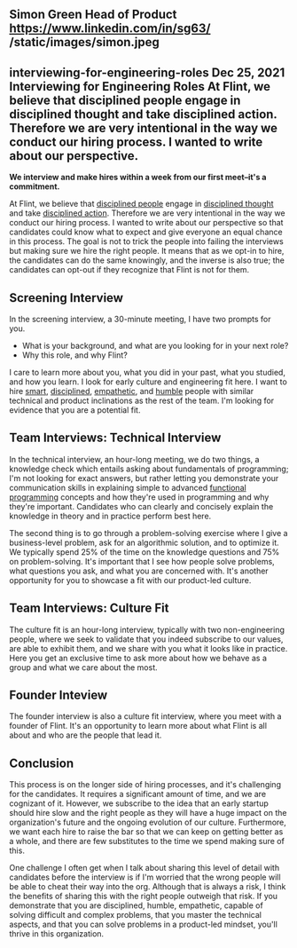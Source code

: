 Simon Green
Head of Product
https://www.linkedin.com/in/sg63/
/static/images/simon.jpeg
---
interviewing-for-engineering-roles
Dec 25, 2021
Interviewing for Engineering Roles
At Flint, we believe that disciplined people engage in disciplined thought and take disciplined action. Therefore we are very intentional in the way we conduct our hiring process. I wanted to write about our perspective.
---
**We interview and make hires within a week from our first meet–it's a commitment.**

At Flint, we believe that [disciplined people](https://www.jimcollins.com/concepts/a-culture-of-discipline.html) engage in [disciplined thought](https://www.jimcollins.com/concepts/a-culture-of-discipline.html) and take [disciplined action](https://www.jimcollins.com/concepts/a-culture-of-discipline.html). Therefore we are very intentional in the way we conduct our hiring process. I wanted to write about our perspective so that candidates could know what to expect and give everyone an equal chance in this process. The goal is not to trick the people into failing the interviews but making sure we hire the right people. It means that as we opt-in to hire, the candidates can do the same knowingly, and the inverse is also true; the candidates can opt-out if they recognize that Flint is not for them.

## Screening Interview
In the screening interview, a 30-minute meeting, I have two prompts for you.
 - What is your background, and what are you looking for in your next role?
 - Why this role, and why Flint?

I care to learn more about you, what you did in your past, what you studied, and how you learn. I look for early culture and engineering fit here. I want to hire [smart](/blog/culture), [disciplined](/blog/culture), [empathetic](/blog/culture), and [humble](/blog/culture) people with similar technical and product inclinations as the rest of the team. I'm looking for evidence that you are a potential fit.

## Team Interviews: Technical Interview
In the technical interview, an hour-long meeting, we do two things, a knowledge check which entails asking about fundamentals of programming; I'm not looking for exact answers, but rather letting you demonstrate your communication skills in explaining simple to advanced [functional programming](/blog/hiring-secret) concepts and how they're used in programming and why they're important. Candidates who can clearly and concisely explain the knowledge in theory and in practice perform best here.

The second thing is to go through a problem-solving exercise where I give a business-level problem, ask for an algorithmic solution, and to optimize it. We typically spend 25% of the time on the knowledge questions and 75% on problem-solving. It's important that I see how people solve problems, what questions you ask, and what you are concerned with. It's another opportunity for you to showcase a fit with our product-led culture.

## Team Interviews: Culture Fit
The culture fit is an hour-long interview, typically with two non-engineering people, where we seek to validate that you indeed subscribe to our values, are able to exhibit them, and we share with you what it looks like in practice. Here you get an exclusive time to ask more about how we behave as a group and what we care about the most.

## Founder Inteview
The founder interview is also a culture fit interview, where you meet with a founder of Flint. It's an opportunity to learn more about what Flint is all about and who are the people that lead it.

## Conclusion
This process is on the longer side of hiring processes, and it's challenging for the candidates. It requires a significant amount of time, and we are cognizant of it. However, we subscribe to the idea that an early startup should hire slow and the right people as they will have a huge impact on the organization's future and the ongoing evolution of our culture. Furthermore, we want each hire to raise the bar so that we can keep on getting better as a whole, and there are few substitutes to the time we spend making sure of this.

One challenge I often get when I talk about sharing this level of detail with candidates before the interview is if I'm worried that the wrong people will be able to cheat their way into the org. Although that is always a risk, I think the benefits of sharing this with the right people outweigh that risk. If you demonstrate that you are disciplined, humble, empathetic, capable of solving difficult and complex problems, that you master the technical aspects, and that you can solve problems in a product-led mindset, you'll thrive in this organization.